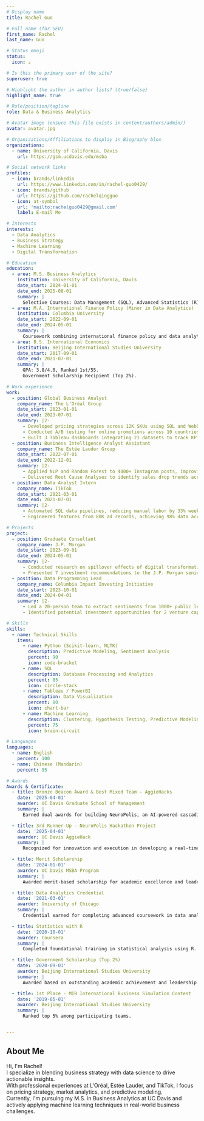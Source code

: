 ```yaml
---
# Display name
title: Rachel Guo

# Full name (for SEO)
first_name: Rachel
last_name: Guo

# Status emoji
status:
  icon: ☕️

# Is this the primary user of the site?
superuser: true

# Highlight the author in author lists? (true/false)
highlight_name: true

# Role/position/tagline
role: Data & Business Analytics

# Avatar image (ensure this file exists in content/authors/admin/)
avatar: avatar.jpg

# Organizations/Affiliations to display in Biography blox
organizations:
  - name: University of California, Davis
    url: https://gsm.ucdavis.edu/msba

# Social network links
profiles:
  - icon: brands/linkedin
    url: https://www.linkedin.com/in/rachel-guo0429/
  - icon: brands/github
    url: https://github.com/rachelqingguo
  - icon: at-symbol
    url: 'mailto:rachelguo0429@gmail.com'
    label: E-mail Me

# Interests
interests:
  - Data Analytics
  - Business Strategy
  - Machine Learning
  - Digital Transformation

# Education
education:
  - area: M.S. Business Analytics
    institution: University of California, Davis
    date_start: 2024-01-01
    date_end: 2025-08-01
    summary: |
      Selective Courses: Data Management (SQL), Advanced Statistics (R), Machine Learning (Python).
  - area: M.A. International Finance Policy (Minor in Data Analytics)
    institution: Columbia University
    date_start: 2022-09-01
    date_end: 2024-05-01
    summary: |
      Coursework combining international finance policy and data analytics.
  - area: B.S. International Economics
    institution: Beijing International Studies University
    date_start: 2017-09-01
    date_end: 2021-07-01
    summary: |
      GPA: 3.8/4.0, Ranked 1st/55. 
      Government Scholarship Recipient (Top 2%).

# Work experience
work:
  - position: Global Business Analyst
    company_name: The L’Oréal Group
    date_start: 2023-01-01
    date_end: 2023-07-01
    summary: |2-
      - Developed pricing strategies across 12K SKUs using SQL and WebDriver.
      - Conducted A/B testing for online promotions across 10 countries, influencing 2023 global strategy.
      - Built 3 Tableau dashboards integrating 21 datasets to track KPIs and analyze sales growth drivers.
  - position: Business Intelligence Analyst Assistant
    company_name: The Estée Lauder Group
    date_start: 2022-07-01
    date_end: 2022-12-01
    summary: |2-
      - Applied NLP and Random Forest to 4000+ Instagram posts, improving engagement by 5.1%.
      - Delivered Root Cause Analyses to identify sales drop trends across country, channel, and platform.
  - position: Data Analyst Intern
    company_name: TikTok
    date_start: 2021-03-01
    date_end: 2021-07-01
    summary: |2-
      - Automated SQL data pipelines, reducing manual labor by 33% weekly.
      - Engineered features from 80K ad records, achieving 98% data accuracy in advertiser analysis.

# Projects
project:
  - position: Graduate Consultant
    company_name: J.P. Morgan
    date_start: 2023-09-01
    date_end: 2024-05-01
    summary: |2-
      - Conducted research on spillover effects of digital transformation across 219 countries.
      - Presented 7 investment recommendations to the J.P. Morgan senior leadership.
  - position: Data Programming Lead
    company_name: Columbia Impact Investing Initiative
    date_start: 2023-10-01
    date_end: 2024-04-01
    summary: |2-
      - Led a 20-person team to extract sentiments from 1000+ public letters using Python NLP libraries.
      - Identified potential investment opportunities for 2 venture capital clients.

# Skills
skills:
  - name: Technical Skills
    items:
      - name: Python (Scikit-learn, NLTK)
        description: Predictive Modeling, Sentiment Analysis
        percent: 90
        icon: code-bracket
      - name: SQL
        description: Database Processing and Analytics
        percent: 85
        icon: circle-stack
      - name: Tableau / PowerBI
        description: Data Visualization
        percent: 80
        icon: chart-bar
      - name: Machine Learning
        description: Clustering, Hypothesis Testing, Predictive Modeling
        percent: 75
        icon: brain-circuit

# Languages
languages:
  - name: English
    percent: 100
  - name: Chinese (Mandarin)
    percent: 95

# Awards
Awards & Certificate:
  - title: Bronze Beacon Award & Best Mixed Team – AggieHacks
    date: '2025-04-01'
    awarder: UC Davis Graduate School of Management
    summary: |
      Earned dual awards for building NeuroPolis, an AI-powered cascading disaster detection system.

  - title: 3rd Runner-Up – NeuroPolis Hackathon Project
    date: '2025-04-01'
    awarder: UC Davis AggieHack
    summary: |
      Recognized for innovation and execution in developing a real-time crisis intelligence platform.

  - title: Merit Scholarship
    date: '2024-01-01'
    awarder: UC Davis MSBA Program
    summary: |
      Awarded merit-based scholarship for academic excellence and leadership potential.

  - title: Data Analytics Credential
    date: '2021-03-01'
    awarder: University of Chicago
    summary: |
      Credential earned for completing advanced coursework in data analytics and visualization.

  - title: Statistics with R
    date: '2020-10-01'
    awarder: Coursera
    summary: |
      Completed foundational training in statistical analysis using R.

  - title: Government Scholarship (Top 2%)
    date: '2020-09-01'
    awarder: Beijing International Studies University
    summary: |
      Awarded based on outstanding academic achievement and leadership.

  - title: 1st Place - MIB International Business Simulation Contest
    date: '2019-05-01'
    awarder: Beijing International Studies University
    summary: |
      Ranked top 5% among participating teams.


---
```


## About Me

Hi, I'm Rachel!  
I specialize in blending business strategy with data science to drive actionable insights.  
With professional experiences at L'Oréal, Estée Lauder, and TikTok, I focus on pricing strategy, market analytics, and predictive modeling.  
Currently, I'm pursuing my M.S. in Business Analytics at UC Davis and actively applying machine learning techniques in real-world business challenges.
